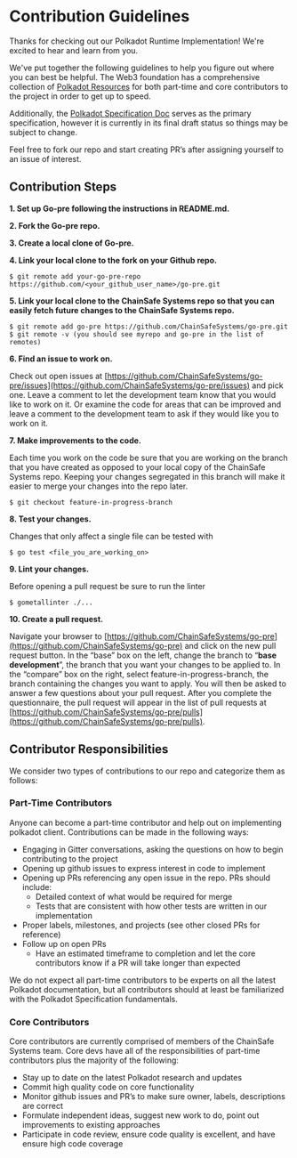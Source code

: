 # Contribution Guidelines

Thanks for checking out our Polkadot Runtime Implementation! We're excited to hear and learn from you.

We've put together the following guidelines to help you figure out where you can best be helpful. The Web3 foundation has a comprehensive collection of [Polkadot Resources](https://github.com/w3f/web3/blob/537a2518c24e96b05ceadd9f31348669e72b8841/docs/layer_1/platforms/polkadot.md) for both part-time and core contributors to the project in order to get up to speed.

Additionally, the [Polkadot Specification Doc](https://github.com/w3f/polkadot-spec/blob/master/spec.md) serves as the primary specification, however it is currently in its final draft status so things may be subject to change.

Feel free to fork our repo and start creating PR’s after assigning yourself to an issue of interest.

## Contribution Steps

**1. Set up Go-pre following the instructions in README.md.**

**2. Fork the Go-pre repo.**

**3. Create a local clone of Go-pre.**

**4. Link your local clone to the fork on your Github repo.**

```
$ git remote add your-go-pre-repo https://github.com/<your_github_user_name>/go-pre.git
```

**5. Link your local clone to the ChainSafe Systems repo so that you can easily fetch future changes to the ChainSafe Systems repo.**

```
$ git remote add go-pre https://github.com/ChainSafeSystems/go-pre.git
$ git remote -v (you should see myrepo and go-pre in the list of remotes)
```

**6. Find an issue to work on.**

Check out open issues at [https://github.com/ChainSafeSystems/go-pre/issues](https://github.com/ChainSafeSystems/go-pre/issues) and pick one. Leave a comment to let the development team know that you would like to work on it. Or examine the code for areas that can be improved and leave a comment to the development team to ask if they would like you to work on it.

**7. Make improvements to the code.**

Each time you work on the code be sure that you are working on the branch that you have created as opposed to your local copy of the ChainSafe Systems repo. Keeping your changes segregated in this branch will make it easier to merge your changes into the repo later.

```
$ git checkout feature-in-progress-branch
```

**8. Test your changes.**

Changes that only affect a single file can be tested with

```
$ go test <file_you_are_working_on>
```

**9. Lint your changes.**

Before opening a pull request be sure to run the linter

```
$ gometallinter ./...
```

**10. Create a pull request.**

Navigate your browser to [https://github.com/ChainSafeSystems/go-pre](https://github.com/ChainSafeSystems/go-pre) and click on the new pull request button. In the “base” box on the left, change the branch to “**base development**”, the branch that you want your changes to be applied to. In the “compare” box on the right, select feature-in-progress-branch, the branch containing the changes you want to apply. You will then be asked to answer a few questions about your pull request. After you complete the questionnaire, the pull request will appear in the list of pull requests at [https://github.com/ChainSafeSystems/go-pre/pulls](https://github.com/ChainSafeSystems/go-pre/pulls).

## Contributor Responsibilities

We consider two types of contributions to our repo and categorize them as follows:

### Part-Time Contributors

Anyone can become a part-time contributor and help out on implementing polkadot client. Contributions can be made in the following ways:

-   Engaging in Gitter conversations, asking the questions on how to begin contributing to the project
-   Opening up github issues to express interest in code to implement
-   Opening up PRs referencing any open issue in the repo. PRs should include:
    -   Detailed context of what would be required for merge
    -   Tests that are consistent with how other tests are written in our implementation
-   Proper labels, milestones, and projects (see other closed PRs for reference)
-   Follow up on open PRs
    -   Have an estimated timeframe to completion and let the core contributors know if a PR will take longer than expected

We do not expect all part-time contributors to be experts on all the latest Polkadot documentation, but all contributors should at least be familiarized with the Polkadot Specification fundamentals.

### Core Contributors

Core contributors are currently comprised of members of the ChainSafe Systems team. Core devs have all of the responsibilities of part-time contributors plus the majority of the following:

-   Stay up to date on the latest Polkadot research and updates
- 	Commit high quality code on core functionality
-   Monitor github issues and PR’s to make sure owner, labels, descriptions are correct
-   Formulate independent ideas, suggest new work to do, point out improvements to existing approaches
-   Participate in code review, ensure code quality is excellent, and have ensure high code coverage
